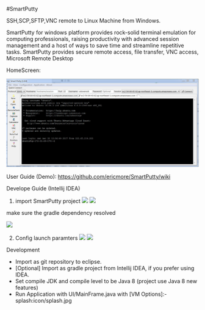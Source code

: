 #SmartPutty
<p>
SSH,SCP,SFTP,VNC remote to Linux Machine from Windows.


SmartPutty for windows platform provides rock-solid terminal emulation for computing professionals, raising productivity with advanced session management and a host of ways to save time and streamline repetitive tasks. SmartPutty provides secure remote access, file transfer, VNC access, Microsoft Remote Desktop
</p>
HomeScreen:

![](https://github.com/ericmore/SmartPutty/blob/master/doc/image/homescreen.jpg)

User Guide (Demo):
https://github.com/ericmore/SmartPutty/wiki


Develope Guide (Intellij IDEA)
1. import SmartPutty project
![](https://drive.google.com/open?id=0B3PnrCMe61gGb0E3M3kyWVJFWVU)
![](https://drive.google.com/open?id=0B3PnrCMe61gGTGN0WlQxVl9Eemc)

make sure the gradle dependency resolved

![](https://drive.google.com/open?id=0B3PnrCMe61gGWk5KZk9lZzdTOXc)

2. Config launch paramters
![](https://drive.google.com/open?id=0B3PnrCMe61gGR0xwMWxjNG1zMkE)
![](https://drive.google.com/open?id=0B3PnrCMe61gGdWJaV3dFWTI2TVk)


Development

* Import as git repository to eclipse.
* [Optional] Import as gradle project from Intellij IDEA, if you prefer using IDEA.
* Set compile JDK and compile level to be Java 8 (project use Java 8 new features)
* Run Application with UI/MainFrame.java with [VM Options]:-splash:icon/splash.jpg


